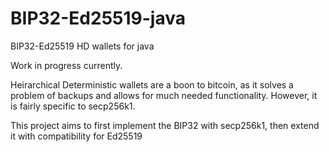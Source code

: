 # BIP32-Ed25519-java
BIP32-Ed25519 HD wallets for java

Work in progress currently.

Heirarchical Deterministic wallets are a boon to bitcoin, as it solves a problem of backups and allows for much needed functionality.
However, it is fairly specific to secp256k1.  

This project aims to first implement the BIP32 with secp256k1, then extend it with compatibility for Ed25519

